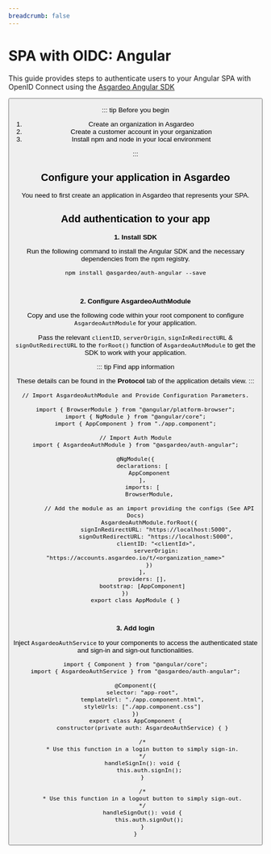 ```yaml
---
breadcrumb: false
---
```


# SPA with OIDC: Angular

This guide provides steps to authenticate users to your Angular SPA with OpenID Connect using the [Asgardeo Angular SDK](https://github.com/asgardeo/asgardeo-auth-angular-sdk/blob/main/README.md)

<Button buttonType='primary' buttonText='Try out the sample app' buttonPath='/quickstarts/qsg-spa-angular'/>

::: tip Before you begin

1. Create an organization in Asgardeo
2. Create a customer account in your organization
3. Install npm and node in your local environment

:::

## Configure your application in Asgardeo

You need to first create an application in Asgardeo that represents your SPA.

<CommonGuide guide='guides/fragments/configure-spa-in-asgardeo.md'/>

## Add authentication to your app

**1. Install SDK**

Run the following command to install the Angular SDK and the necessary dependencies from the npm registry.

```
npm install @asgardeo/auth-angular --save
```

<br>

**2. Configure AsgardeoAuthModule**

Copy and use the following code within your root component to configure `AsgardeoAuthModule` for your application.

Pass the relevant `clientID`, `serverOrigin`, `signInRedirectURL` & `signOutRedirectURL` to the `forRoot()` function
of `AsgardeoAuthModule` to get the SDK to work with your application.

::: tip Find app information

These details can be found in the **Protocol** tab of the application details view.
:::

```
// Import AsgardeoAuthModule and Provide Configuration Parameters.

import { BrowserModule } from "@angular/platform-browser";
import { NgModule } from "@angular/core";
import { AppComponent } from "./app.component";

// Import Auth Module
import { AsgardeoAuthModule } from "@asgardeo/auth-angular";

@NgModule({
    declarations: [
        AppComponent
    ],
    imports: [
        BrowserModule,

        // Add the module as an import providing the configs (See API Docs)
        AsgardeoAuthModule.forRoot({
            signInRedirectURL: "https://localhost:5000",
            signOutRedirectURL: "https://localhost:5000",
            clientID: "<clientId>",
            serverOrigin: "https://accounts.asgardeo.io/t/<organization_name>"
        })
    ],
    providers: [],
    bootstrap: [AppComponent]
})      
export class AppModule { }
```

<br>

**3. Add login**

Inject `AsgardeoAuthService` to your components to access the authenticated state and sign-in and sign-out
functionalities.

```
import { Component } from "@angular/core";
import { AsgardeoAuthService } from "@asgardeo/auth-angular";

@Component({
    selector: "app-root",
    templateUrl: "./app.component.html",
    styleUrls: ["./app.component.css"]
})
export class AppComponent {
    constructor(private auth: AsgardeoAuthService) { }

    /*
    * Use this function in a login button to simply sign-in.
    */
    handleSignIn(): void {
        this.auth.signIn();
    }

    /*
    * Use this function in a logout button to simply sign-out.
    */
    handleSignOut(): void {
        this.auth.signOut();
    }
}
```

